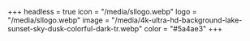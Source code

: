 +++
headless = true
icon = "/media/sllogo.webp"
logo = "/media/sllogo.webp"
image = "/media/4k-ultra-hd-background-lake-sunset-sky-dusk-colorful-dark-tr.webp"
color = "#5a4ae3"
+++
